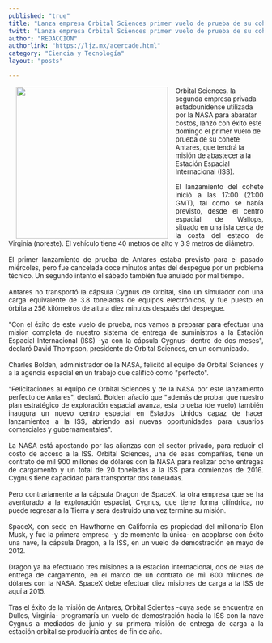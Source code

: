 ```yaml
---
published: "true"
title: "Lanza empresa Orbital Sciences primer vuelo de prueba de su cohete Antares"
twitt: "Lanza empresa Orbital Sciences primer vuelo de prueba de su cohete Antares"
author: "REDACCION"
authorlink: "https://ljz.mx/acercade.html"
category: "Ciencia y Tecnología"
layout: "posts"

---
```


<p style="text-align: justify;" />

<img src="http://ljz.mx/images/stories/fotos_abril2013/lanzancohete.jpg" border="0" width="300" style="margin-left: 15px; margin-right: 15px; float: left;" /><span style="font-size: small;">Orbital Sciences, la segunda empresa privada estadounidense utilizada por la NASA para abaratar costos, lanzó con éxito este domingo el primer vuelo de prueba de su cohete Antares, que tendrá la misión de abastecer a la Estación Espacial Internacional (ISS).</span> <span style="font-size: small;"> </span></p> <div style="text-align: justify;">
  <p style="text-align: justify;">
    <span style="font-size: small;">El lanzamiento del cohete inició a las 17:00 (21:00 GMT), tal como se había previsto, desde el centro espacial de Wallops, situado en una isla cerca de la costa del estado de Virginia (noreste). El vehículo tiene 40 metros de alto y 3.9 metros de diámetro.<br /><br />El primer lanzamiento de prueba de Antares estaba previsto para el pasado miércoles, pero fue cancelada doce minutos antes del despegue por un problema técnico. Un segundo intento el sábado también fue anulado por mal tiempo.<br /><br />Antares no transportó la cápsula Cygnus de Orbital, sino un simulador con una carga equivalente de 3.8 toneladas de equipos electrónicos, y fue puesto en órbita a 256 kilómetros de altura diez minutos después del despegue.<br /><br />"Con el éxito de este vuelo de prueba, nos vamos a preparar para efectuar una misión completa de nuestro sistema de entrega de suministros a la Estación Espacial Internacional (ISS) -ya con la cápsula Cygnus- dentro de dos meses", declaró David Thompson, presidente de Orbital Sciences, en un comunicado.<br /><br />Charles Bolden, administrador de la NASA, felicitó al equipo de Orbital Sciences y a la agencia espacial en un trabajo que calificó como "perfecto".<br /><br />"Felicitaciones al equipo de Orbital Sciences y de la NASA por este lanzamiento perfecto de Antares", declaró. Bolden añadió que "además de probar que nuestro plan estratégico de exploración espacial avanza, esta prueba (de vuelo) también inaugura un nuevo centro espacial en Estados Unidos capaz de hacer lanzamientos a la ISS, abriendo así nuevas oportunidades para usuarios comerciales y gubernamentales".<br /><br />La NASA está apostando por las alianzas con el sector privado, para reducir el costo de acceso a la ISS. Orbital Sciences, una de esas compañías, tiene un contrato de mil 900 millones de dólares con la NASA para realizar ocho entregas de cargamento y un total de 20 toneladas a la ISS para comienzos de 2016. Cygnus tiene capacidad para transportar dos toneladas.<br /><br />Pero contrariamente a la cápsula Dragon de SpaceX, la otra empresa que se ha aventurado a la exploración espacial, Cygnus, que tiene forma cilíndrica, no puede regresar a la Tierra y será destruido una vez termine su misión.<br /><br />SpaceX, con sede en Hawthorne en California es propiedad del millonario Elon Musk, y fue la primera empresa -y de momento la única- en acoplarse con éxito una nave, la cápsula Dragon, a la ISS, en un vuelo de demostración en mayo de 2012.<br /><br />Dragon ya ha efectuado tres misiones a la estación internacional, dos de ellas de entrega de cargamento, en el marco de un contrato de mil 600 millones de dólares con la NASA. SpaceX debe efectuar diez misiones de carga a la ISS de aquí a 2015.<br /><br />Tras el éxito de la misión de Antares, Orbital Scientes -cuya sede se encuentra en Dulles, Virginia- programaría un vuelo de demostración hacia la ISS con la nave Cygnus a mediados de junio y su primera misión de entrega de carga a la estación orbital se produciría antes de fin de año.</span>
  </p>
</div>
